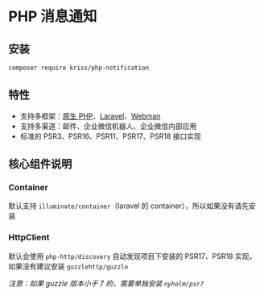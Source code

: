 # PHP 消息通知

## 安装

```bash
composer require kriss/php-notification
```

## 特性

- 支持多框架：[原生 PHP](./docs/integrations/PHP.md)、[Laravel](./docs/integrations/Laravel.md)、[Webman](./docs/integrations/Webman.md)
- 支持多渠道：邮件、企业微信机器人、企业微信内部应用
- 标准的 PSR3、PSR16、PSR11、PSR17、PSR18 接口实现

## 核心组件说明

### Container

默认支持 `illuminate/container`（laravel 的 container），所以如果没有请先安装

### HttpClient

默认会使用 `php-http/discovery` 自动发现项目下安装的 PSR17、PSR18 实现，如果没有建议安装 `guzzlehttp/guzzle`

*注意：如果 guzzle 版本小于 7 的，需要单独安装 `nyholm/psr7`*
